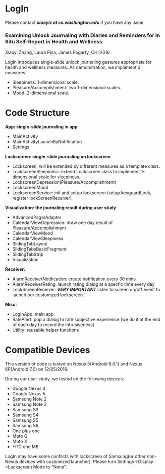 # LogIn

Please contact **_xiaoyiz at cs.washington.edu_** if you have any issue.

### Examining Unlock Journaling with Diaries and Reminders for In Situ Self-Report in Health and Wellness
Xiaoyi Zhang, Laura Pina, James Fogarty, CHI 2016

LogIn introduces single-slide unlock journaling gestures appropriate for health and wellness measures. As demonstration, we implement 3 measures.
- Sleepiness: 1-dimensional scale.
- Pleasure/Accomplishment: two 1-dimensional scales.
- Mood: 2-dimensional scale.

# Code Structure
**App: single-slide journaling in app**
- MainActivity
- MainActivityLaunchByNotification
- Settings

**Lockscreen: single-slide journaling on lockscreen**
- Lockscreen: will be extended by different measures as a template class.
- LockscreenSleepiness: extend Lockscreen class to implement 1-dimensional scale for sleepiness.
- LockscreenDepression(Pleasure/Accomplishment)
- LockscreenMood
- LockscreenService: init and setup lockscreen (setup keyguardLock, register lockScreenReceiver)

**Visualization: the journaling result during user study**
- AdvancedPagerAdapter
- CalendarViewDepression: draw one day result of Pleasure/Accomplishment
- CalendarViewMood
- CalendarViewSleepiness
- SlidingTabLayout
- SlidingTabsBasicFragment
- SlidingTabStrip
- Visualization

**Receiver:**
- AlarmReceiverNotification: create notification every 30 mins
- AlarmReceiverRating: launch rating dialog at a specfic time every day
- LockScreenReceiver: **_VERY IMPORTANT_** listen to screen on/off event to launch our customized lockscreen.

**Misc:**
- LogInApp: main app
- RateAlert: pop a dialog to rate subjective experience (we do it at the end of each day to record the intrusiveness)
- Utility: reusable helper functions

# Compatible Devices

This version of code is tested on Nexus 5(Android 6.0.1) and Nexus 6P(Android 7.0) on 12/05/2016.

During our user study, we tested on the following devices:
- Google Nexus 4
- Google Nexus 5
- Samsung Note 2
- Samsung Note 3
- Samsung S3
- Samsung S4
- Samsung S5
- Samsung S6
- One plus one
- Moto G
- Moto X
- HTC one M8

LogIn may have some conflicts with lockscreen of Samsung(or other non-Nexus devices with customized launcher). Please turn Settings->Display->Lockscreen Mode to "None".
